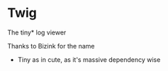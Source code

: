 # Twig

The tiny* log viewer



Thanks to Bizink for the name


* Tiny as in cute, as it's massive dependency wise
